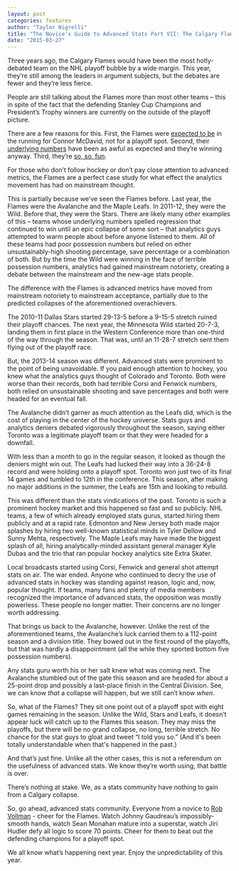 ```yaml
---
layout: post
categories: features
author: "Taylor Nigrelli"
title: "The Novice's Guide to Advanced Stats Part VII: The Calgary Flames"
date: "2015-03-27"
---
```


Three years ago, the Calgary Flames would have been the most hotly-debated team on the NHL playoff bubble by a wide margin. This year, they’re still among the leaders in argument subjects, but the debates are fewer and they’re less fierce.

People are still talking about the Flames more than most other teams – this in spite of the fact that the defending Stanley Cup Champions and President’s Trophy winners are currently on the outside of the playoff picture.

There are a few reasons for this. First, the Flames were [expected to be](http://www.thehighscreen.com/2014/10/nhl-power-rankings-oct-9-2014/) in the running for Connor McDavid, not for a playoff spot. Second, their [underlying numbers](http://war-on-ice.com/teamtable.html) have been as awful as expected and they’re winning anyway. Third, they’re [so, so, fun](https://www.youtube.com/watch?v=1eQBd8BY-AM).

For those who don’t follow hockey or don’t pay close attention to advanced metrics, the Flames are a perfect case study for what effect the analytics movement has had on mainstream thought.

This is partially because we’ve seen the Flames before. Last year, the Flames were the Avalanche and the Maple Leafs. In 2011-12, they were the Wild. Before that, they were the Stars. There are likely many other examples of this – teams whose underlying numbers spelled regression that continued to win until an epic collapse of some sort – that analytics guys attempted to warm people about before anyone listened to them. All of these teams had poor possession numbers but relied on either unsustainably-high shooting percentage, save percentage or a combination of both. But by the time the Wild were winning in the face of terrible possession numbers, analytics had gained mainstream notoriety, creating a debate between the mainstream and the new-age stats people.

The difference with the Flames is advanced metrics have moved from mainstream notoriety to mainstream acceptance, partially due to the predicted collapses of the aforementioned overachievers.

The 2010-11 Dallas Stars started 29-13-5 before a 9-15-5 stretch ruined their playoff chances. The next year, the Minnesota Wild started 20-7-3, landing them in first place in the Western Conference more than one-third of the way through the season. That was, until an 11-28-7 stretch sent them flying out of the playoff race.

But, the 2013-14 season was different. Advanced stats were prominent to the point of being unavoidable. If you paid enough attention to hockey, you knew what the analytics guys thought of Colorado and Toronto. Both were worse than their records, both had terrible Corsi and Fenwick numbers, both relied on unsustainable shooting and save percentages and both were headed for an eventual fall.

The Avalanche didn’t garner as much attention as the Leafs did, which is the cost of playing in the center of the hockey universe. Stats guys and analytics deniers debated vigorously throughout the season, saying either Toronto was a legitimate playoff team or that they were headed for a downfall.

With less than a month to go in the regular season, it looked as though the deniers might win out. The Leafs had lucked their way into a 36-24-8 record and were holding onto a playoff spot. Toronto won just two of its final 14 games and tumbled to 12th in the conference. This season, after making no major additions in the summer, the Leafs are 15th and looking to rebuild.

This was different than the stats vindications of the past. Toronto is such a prominent hockey market and this happened so fast and so publicly. NHL teams, a few of which already employed stats gurus, started hiring them publicly and at a rapid rate. Edmonton and New Jersey both made major splashes by hiring two well-known statistical minds in Tyler Dellow and Sunny Mehta, respectively. The Maple Leafs may have made the biggest splash of all, hiring analytically-minded assistant general manager Kyle Dubas and the trio that ran popular hockey analytics site Extra Skater.

Local broadcasts started using Corsi, Fenwick and general shot attempt stats on air. The war ended. Anyone who continued to decry the use of advanced stats in hockey was standing against reason, logic and, now, popular thought. If teams, many fans and plenty of media members recognized the importance of advanced stats, the opposition was mostly powerless. These people no longer matter. Their concerns are no longer worth addressing.

That brings us back to the Avalanche, however. Unlike the rest of the aforementioned teams, the Avalanche’s luck carried them to a 112-point season and a division title. They bowed out in the first round of the playoffs, but that was hardly a disappointment (all the while they sported bottom five possession numbers).

Any stats guru worth his or her salt knew what was coming next. The Avalanche stumbled out of the gate this season and are headed for about a 25-point drop and possibly a last-place finish in the Central Division. See, we can know _that_ a collapse will happen, but we still can’t know _when_.

So, what of the Flames? They sit one point out of a playoff spot with eight games remaining in the season. Unlike the Wild, Stars and Leafs, it doesn’t appear luck will catch up to the Flames this season. They may miss the playoffs, but there will be no grand collapse, no long, terrible stretch. No chance for the stat guys to gloat and tweet “I told you so.” (And it's been totally understandable when that's happened in the past.)

And that’s just fine. Unlike all the other cases, this is not a referendum on the usefulness of advanced stats. We know they’re worth using, that battle is over.

There’s nothing at stake. We, as a stats community have nothing to gain from a Calgary collapse.

So, go ahead, advanced stats community. Everyone from a novice to [Rob Vollman](http://www.hockeyabstract.com/) - cheer for the Flames. Watch Johnny Gaudreau’s impossibly-smooth hands, watch Sean Monahan mature into a superstar, watch Jiri Hudler defy all logic to score 70 points. Cheer for them to beat out the defending champions for a playoff spot.

We all know what’s happening next year. Enjoy the unpredictability of this year.

